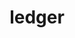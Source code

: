 ---
layout: smileys&emotion
title: ledger
emoji: ledger
permalink: 📒.html
image: assets/img/3moji/ledger.png
---
